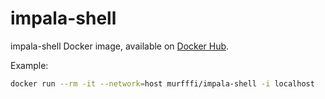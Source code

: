 # impala-shell
impala-shell Docker image, available on [Docker Hub](https://hub.docker.com/r/murfffi/impala-shell).

Example: 

```bash
docker run --rm -it --network=host murfffi/impala-shell -i localhost
```
